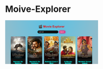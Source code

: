 # Moive-Explorer
<img src="https://raw.githubusercontent.com/BOINISRIHARI/Moive-Explorer/refs/heads/main/moive%20explorer.PNG" width="300" />
